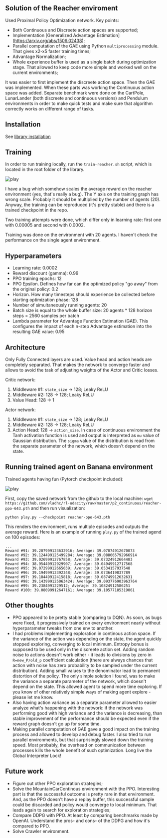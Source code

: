 ## Solution of the Reacher enviroment

Used Proximal Policy Optimization network. Key points:
* Both Continuous and Discreete action spaces are supported;
* Implementation [Generalized Advantage Estimation] (https://arxiv.org/abs/1506.02438);
* Parallel computation of the GAE using Python `multiprocessing` module. That gives x2-x5 faster training times;
* Advantage Normalization;
* Whole experience buffer is used as a single batch during optimization stage. That allowed to keep code more simple and worked well on the current environments;

It was easier to first implement the discreete action space. Then the GAE was implemented. When these parts was working the Continuous action space was added.
Separate benchmark were done on the CartPole, LunarLander (both discreete and continuous versions) and Pendulum environments in order to make quick tests and make sure that algorithm correctly works on different range of tasks.

## Installation

See [library installation](../README.md)

## Training

In order to run training locally, run the `train-reacher.sh` script, which is located in the root folder of the library.

![play](https://github.com/vladhc/rl-udacity/raw/master/p2_continuous/training-graph.png "Training graph")

I have a bug which somehow scales the average reward on the reacher environment (yes, that's really a bug). The Y axis on the training graph has wrong scale. Probably it should be multiplied by the number of agents (20). Anyway, the training can be reproduced (it's pretty stable) and there is a trained checkpoint in the repo.

Two training attempts were done, which differ only in learning rate: first one with 0.00005 and second with 0.0002.

Training was done on the environment with 20 agents. I haven't check the performance on the single agent environment.

## Hyperparameters

* Learning rate: 0.0002
* Reward discount (gamma): 0.99
* PPO training epochs: 12
* PPO Epsilon. Defines how far can the optimized policy "go away" from the original policy: 0.2
* Horizon. How many timesteps should experience be collected before starting optimization phase: 128
* Number of simultaneously running agents: 20
* Batch size is equal to the whole buffer size: 20 agents * 128 horizon steps = 2560 samples per batch
* Lambda parameter for Advantage Function Estimation (GAE). This configures the impact of each n-step Advantage estimation into the resulting GAE value: 0.95

## Architecture
Only Fully Connected layers are used. Value head and action heads are completely separated. That makes the network to converge faster and allows to avoid the task of adjusting weights of the Actor and Critic losses.

Critic network:

1. Middleware #1: `state_size` → 128; Leaky ReLU
2. Middleware #2: 128 → 128; Leaky ReLU
3. Value Head: 128 → 1

Actor network:

1. Middleware #1: `state_size` → 128; Leaky ReLU
2. Middleware #2: 128 → 128; Leaky ReLU
3. Action Head: 128 → `action_size`. In case of continuous environment the Tanh activation function is used and output is interpreted as `mu` value of Gaussian distribution. The `sigma` value of the distribution is read from the separate parameter of the network, which doesn't depend on the state.

## Running trained agent on Banana environment

Trained agents having fun (Pytorch checkpoint included):

![play](https://github.com/vladhc/rl-udacity/raw/master/p2_continuous/reacher.gif "Agent playing Reacher environment")

First, copy the saved network from the github to the local machine:
`wget https://github.com/vladhc/rl-udacity/raw/master/p2_continuous/reacher-ppo-643.pth`
and then run visualization:

`python play.py --checkpoint reacher-ppo-643.pth`

This renders the environment, runs multiple episodes and outputs the average reward. Here is an example of running `play.py` of the trained agend on 100 episodes:

```
...
Reward #91: 39.207999123632916; Average: 39.07074912670073
Reward #92: 39.124499125499284; Average: 39.088665792966914
Reward #93: 39.02699912767858; Average: 39.07324912664483
Reward #94: 38.95449912929907; Average: 39.04949912717568
Reward #95: 39.07299912665039; Average: 39.0534157937548
Reward #96: 39.19499912392348; Average: 39.0736419837789
Reward #97: 39.18449912415818; Average: 39.08749912632631
Reward #98: 39.143999125063424; Average: 39.093776903963764
Reward #99: 39.2384991229512; Average: 39.10824912586251
Reward #100: 39.08099912647161; Average: 39.10577185319061
```

## Other thoughts

* PPO appeared to be pretty stable (comparing to DQN). As soon, as bugs were fixed, it progressively trained on every environment nearly without hyperparameter tweaks from one env to another.
* I had problems implementing exploration in continous action space. If the variance of the action was depending on the state, the agent quickly stopped exploring, converging to local minimum. Entropy bonus is supposed to be used only in the discreete action set. Adding random noise to actions doesn't work either - it leads to divisions by zero in `R=new_P/old_p` coefficient calculation (there are always chances that action with noise has zero probability to be sampled under the current distribution). Adding small values to the denominator lead to permanent distortion of the policy. The only simple solution I found, was to make the variance a separate parameter of the network, which doesn't depend on the state. This allowed agent to spend more time exploring. If you know of other relatively simple ways of making agent explore - please let me know.
* Also having action variance as a separate parameter allowed to easier analyze what's happening with the network: if the network was performing good with high variance and the variance is decreasing, than stable improvement of the performance should be expected even if the reward graph doesn't go up for some time.
* Making parallel computation of GAE gave a good impact on the training process and allowed to develop and debug faster. I also tried to run parallel environments, but that surprisingly slowed down the training speed. Most probably, the overhead on communication between processes kills the whole benefit of such optimization. Long live the Global Interpreter Lock!

## Future work
* Figure out other PPO exploration strategies;
* Solve the MountainCarContinous environment with the PPO. Interesting part is that the successful outcome is pretty rare in that environment. And, as the PPO doesn't have a replay buffer, this successful sample could be discarded and policy would converge to local minimum. That leads again to search for exploration strategies;
* Compare DDPG with PPO. At least by comparing benchmarks made by OpenAI. Understand the pros- and cons- of the DDPG and how it's compared to PPO.
* Solve Crawler environment.
